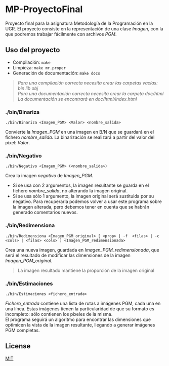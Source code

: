# MP-ProyectoFinal
Proyecto final para la asignatura Metodología de la Programación en la UGR.
El proyecto consiste en la representación de una clase *Imagen*, con la que podremos trabajar fácilmente con archivos *PGM*.

## Uso del proyecto

* Compilación: ``
make
``
* Limpieza: ``make mr.proper``
* Generación de documentación: ``make docs``

>*Para una compilación correcta necesita crear las carpetas vacías: bin lib obj* <br>
>*Para una documentación correcta necesita crear la carpeta doc/html* <br>
>*La documentación se encontrará en doc/html/index.html*

### ./bin/Binariza
``./bin/Binariza <Imagen_PGM> <Valor> <nombre_salida> ``

Convierte la *Imagen_PGM* en una imagen en B/N que se guardará en el fichero *nombre_salida*.
La binarización se realizará a partir del valor del píxel: *Valor*.

### ./bin/Negativo
``./bin/Negativo <Imagen_PGM> (<nombre_salida>)``

Crea la imagen *negativo* de *Imagen_PGM*.
- Si se usa con 2 argumentos, la imagen resultante se guarda en el fichero *nombre_salida*, no alterando la imagen original.
- Si se usa sólo 1 argumento, la imagen original será sustituida por su negativo. Para recuperarla podemos volver a usar este programa sobre la imagen alterada, pero debemos tener en cuenta que se habrán generado comentarios nuevos.

### ./bin/Redimensiona
``./bin/Redimensiona <Imagen_PGM_original> [ <prop> | -f  <filas> | -c <cols> | <filas> <cols> ] <Imagen_PGM_redimensionada>
``

Crea una nueva imagen, guardada en *Imagen_PGM_redimensionada*, que será el resultado de modificar las dimensiones de la imagen *Imagen_PGM_original*. 
>La imagen resultado mantiene la proporción de la imagen original

### ./bin/Estimaciones
``./bin/Estimaciones <fichero_entrada>``

*Fichero_entrada* contiene una lista de rutas a imágenes PGM, cada una en una línea. Estas imágenes tienen la particularidad de que su formato es incompleto: sólo contienen los píxeles de la misma. <br>
El programa seguirá un algoritmo para encontrar las dimensiones que optimicen la vista de la imagen resultante, llegando a generar imágenes PGM completas.

## License
[MIT](https://choosealicense.com/licenses/mit/)
